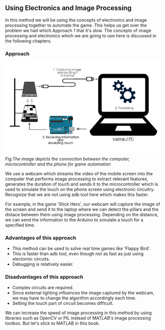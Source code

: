 ## Using Electronics and Image Processing

In this method we will be using the concepts of electronics and image processing together to automate the game. This helps us get over the problem we had which Approach 1 that it's slow. The concepts of image processing and electronics which we are going to use here is discussed in the following chapters.

### Approach

![image11](/Images/methods-3.png)

*Fig.The image depicts the connection between the computer, microcontroller and the phone for game automation*

We use a webcam which streams the video of the mobile screen into the computer that performs image processing to extract relevant features, generates the duration of touch and sends it to the microcontroller which is used to simulate the touch on the phone screen using electronic circuitry. Recognize that we are not using adb tool here which makes this faster.

For example, in the game 'Stick Hero', our webcam will capture the image of the screen and send it to the laptop where we can detect the pillars and the distace between them using image processing. Depending on the distance, we can send the information to the Arduino to simulate a touch for a specified time.


### Advantages of this approach

- This method can be used to solve real time games like 'Flappy Bird'.
- This is faster than adb tool, even though not as fast as just using electornic circuits.
- Debugging is relatively easier.

### Disadvantages of this approach

- Complex circuits are required.
- Since external lighting influences the image captured by the webcam, we may have to change the algorithm accordingly each time.
- Setting the touch part of circuit becomes difficult.

We can increase the speed of image processing in this method by using libraries such as OpenCV or PIL instead of MATLAB's image processing toolbox. But let's stick to MATLAB in this book.